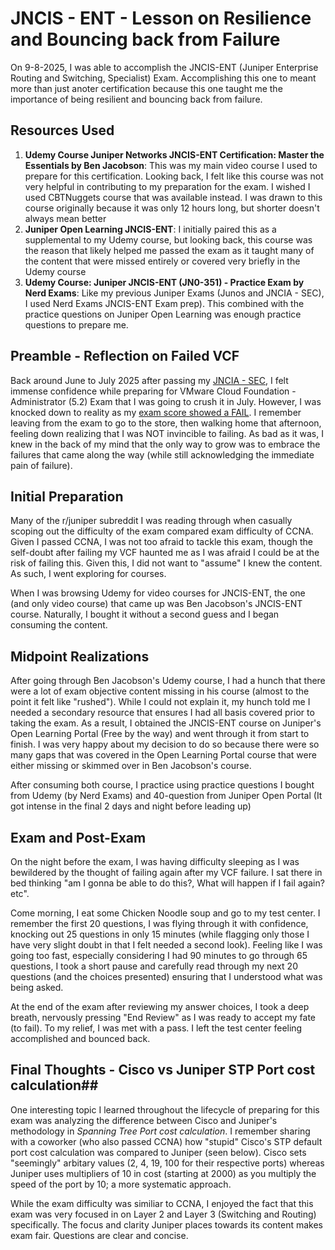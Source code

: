 # JNCIS - ENT - Lesson on Resilience and Bouncing back from Failure #

On 9-8-2025, I was able to accomplish the JNCIS-ENT (Juniper Enterprise Routing and Switching, Specialist) Exam. Accomplishing this one to meant more than just anoter certification because this one taught me the importance of being resilient and bouncing back from failure.

## Resources Used ##
1. **Udemy Course Juniper Networks JNCIS-ENT Certification: Master the Essentials by Ben Jacobson**: This was my main video course I used to prepare for this certification. Looking back, I felt like this course was not very helpful in contributing to my preparation for the exam. I wished I used CBTNuggets course that was available instead. I was drawn to this course originally because it was only 12 hours long, but shorter doesn't always mean better
2. **Juniper Open Learning JNCIS-ENT**: I initially paired this as a supplemental to my Udemy course, but looking back, this course was the reason that likely helped me passed the exam as it taught many of the content that were missed entirely or covered very briefly in the Udemy course
3. **Udemy Course: Juniper JNCIS-ENT (JN0-351) - Practice Exam by Nerd Exams**: Like my previous Juniper Exams (Junos and JNCIA - SEC), I used Nerd Exams JNCIS-ENT Exam prep). This combined with the practice questions on Juniper Open Learning was enough practice questions to prepare me.

## Preamble - Reflection on Failed VCF ##
Back around June to July 2025 after passing my [JNCIA - SEC](https://github.com/bobchen48/Writeups/blob/main/JNCIA%20-%20SEC/JNCIA%20-%20SEC%3A%20My%20Certification%20Journey.md), I felt immense confidence while preparing for VMware Cloud Foundation - Administrator (5.2) Exam that I was going to crush it in July. However, I was knocked down to reality as my [exam score showed a FAIL](https://github.com/bobchen48/Writeups/blob/main/VCP%20-%20VCF%20(VMware%20Cloud%20Foundation)%205.2/VCP-VCF.md). I remember leaving from the exam to go to the store, then walking home that afternoon, feeling down realizing that I was NOT invincible to failing. As bad as it was, I knew in the back of my mind that the only way to grow was to embrace the failures that came along the way (while still acknowledging the immediate pain of failure).

## Initial Preparation ##
Many of the r/juniper subreddit I was reading through when casually scoping out the difficulty of the exam compared exam difficulty of CCNA. Given I passed CCNA, I was not too afraid to tackle this exam, though the self-doubt after failing my VCF haunted me as I was afraid I could be at the risk of failing this. Given this, I did not want to "assume" I knew the content. As such, I went exploring for courses.

When I was browsing Udemy for video courses for JNCIS-ENT, the one (and only video course) that came up was Ben Jacobson's JNCIS-ENT course. Naturally, I bought it without a second guess and I began consuming the content.

## Midpoint Realizations ##
After going through Ben Jacobson's Udemy course, I had a hunch that there were a lot of exam objective content missing in his course (almost to the point it felt like "rushed"). While I could not explain it, my hunch told me I needed a secondary resource that ensures I had all basis covered prior to taking the exam. As a result, I obtained the JNCIS-ENT course on Juniper's Open Learning Portal (Free by the way) and went through it from start to finish. I was very happy about my decision to do so because there were so many gaps that was covered in the Open Learning Portal course that were either missing or skimmed over in Ben Jacobson's course.

After consuming both course, I practice using practice questions I bought from Udemy (by Nerd Exams) and 40-question from Juniper Open Portal (It got intense in the final 2 days and night before leading up)

## Exam and Post-Exam ##
On the night before the exam, I was having difficulty sleeping as I was bewildered by the thought of failing again after my VCF failure. I sat there in bed thinking "am I gonna be able to do this?, What will happen if I fail again? etc".

Come morning, I eat some Chicken Noodle soup and go to my test center. I remember the first 20 questions, I was flying through it with confidence, knocking out 25 questions in only 15 minutes (while flagging only those I have very slight doubt in that I felt needed a second look). Feeling like I was going too fast, especially considering I had 90 minutes to go through 65 questions, I took a short pause and carefully read through my next 20 questions (and the choices presented) ensuring that I understood what was being asked.

At the end of the exam after reviewing my answer choices, I took a deep breath, nervously pressing "End Review" as I was ready to accept my fate (to fail). To my relief, I was met with a pass. I left the test center feeling accomplished and bounced back.

## Final Thoughts - Cisco vs Juniper STP Port cost calculation##
One interesting topic I learned throughout the lifecycle of preparing for this exam was analyzing the difference between Cisco and Juniper's methodology in _Spanning Tree Port cost calculation_. I remember sharing with a coworker (who also passed CCNA) how "stupid" Cisco's STP default port cost calculation was compared to Juniper (seen below). Cisco sets "seemingly" arbitary values (2, 4, 19, 100 for their respective ports) whereas Juniper uses multipliers of 10 in cost (starting at 2000) as you multiply the speed of the port by 10; a more systematic approach.



While the exam difficulty was similiar to CCNA, I enjoyed the fact that this exam was very focused in on Layer 2 and Layer 3 (Switching and Routing) specifically. The focus and clarity Juniper places towards its content makes exam fair. Questions are clear and concise.





